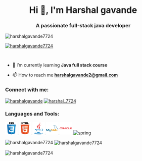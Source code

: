 <h1 align="center">Hi 👋, I'm Harshal gavande</h1>
<h3 align="center">A passionate full-stack java developer</h3>

<p align="left"> <img src="https://komarev.com/ghpvc/?username=harshalgavande7724&label=Profile%20views&color=0e75b6&style=flat" alt="harshalgavande7724" /> </p>

<p align="left"> <a href="https://github.com/ryo-ma/github-profile-trophy"><img src="https://github-profile-trophy.vercel.app/?username=harshalgavande7724" alt="harshalgavande7724" /></a> </p>

<p align="left"> <a href="https://twitter.com/" target="blank"><img src="https://img.shields.io/twitter/follow/?logo=twitter&style=for-the-badge" alt="" /></a> </p>

- 🌱 I’m currently learning **Java full stack course**

- 📫 How to reach me **harshalgavande2@gmail.com**

<h3 align="left">Connect with me:</h3>
<p align="left">
<a href="https://linkedin.com/in/harshalgavande" target="blank"><img align="center" src="https://raw.githubusercontent.com/rahuldkjain/github-profile-readme-generator/master/src/images/icons/Social/linked-in-alt.svg" alt="harshalgavande" height="30" width="40" /></a>
<a href="https://instagram.com/harshal_7724" target="blank"><img align="center" src="https://raw.githubusercontent.com/rahuldkjain/github-profile-readme-generator/master/src/images/icons/Social/instagram.svg" alt="harshal_7724" height="30" width="40" /></a>
</p>

<h3 align="left">Languages and Tools:</h3>
<p align="left"> <a href="https://![download](https://github.com/harshalgavande7724/harshalgavande7724/assets/142582823/85932dbc-7a64-4151-adf5-c8365a78a5c0)</a> <a href="https://www.w3schools.com/css/" target="_blank" rel="noreferrer"> <img src="https://raw.githubusercontent.com/devicons/devicon/master/icons/css3/css3-original-wordmark.svg" alt="css3" width="40" height="40"/> </a> <a href="https://www.w3.org/html/" target="_blank" rel="noreferrer"> <img src="https://raw.githubusercontent.com/devicons/devicon/master/icons/html5/html5-original-wordmark.svg" alt="html5" width="40" height="40"/> </a> <a href="https://www.java.com" target="_blank" rel="noreferrer"> <img src="https://raw.githubusercontent.com/devicons/devicon/master/icons/java/java-original.svg" alt="java" width="40" height="40"/> </a> <a href="https://www.mysql.com/" target="_blank" rel="noreferrer"> <img src="https://raw.githubusercontent.com/devicons/devicon/master/icons/mysql/mysql-original-wordmark.svg" alt="mysql" width="40" height="40"/> </a> <a href="https://www.oracle.com/" target="_blank" rel="noreferrer"> <img src="https://raw.githubusercontent.com/devicons/devicon/master/icons/oracle/oracle-original.svg" alt="oracle" width="40" height="40"/> </a> <a href="https://spring.io/" target="_blank" rel="noreferrer"> <img src="https://www.vectorlogo.zone/logos/springio/springio-icon.svg" alt="spring" width="40" height="40"/> </a> </p>

<p><img align="left" src="https://github-readme-stats.vercel.app/api/top-langs?username=harshalgavande7724&show_icons=true&locale=en&layout=compact" alt="harshalgavande7724" /></p>

<p>&nbsp;<img align="center" src="https://github-readme-stats.vercel.app/api?username=harshalgavande7724&show_icons=true&locale=en" alt="harshalgavande7724" /></p>

<p><img align="center" src="https://github-readme-streak-stats.herokuapp.com/?user=harshalgavande7724&" alt="harshalgavande7724" /></p>
